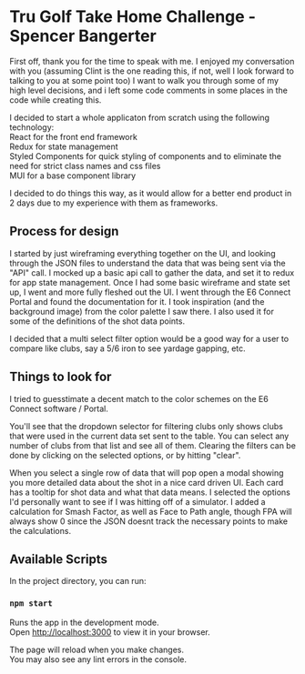 # Tru Golf Take Home Challenge - Spencer Bangerter
First off, thank you for the time to speak with me. I enjoyed my conversation with you (assuming Clint is the one reading this, if not, well I look forward to talking to you at some point too)
I want to walk you through some of my high level decisions, and i left some code comments in some places in the code while creating this. 

I decided to start a whole applicaton from scratch using the following technology: \
React for the front end framework \
Redux for state management \
Styled Components for quick styling of components and to eliminate the need for strict class names and css files \
MUI for a base component library 

I decided to do things this way, as it would allow for a better end product in 2 days due to my experience with them as frameworks. 

## Process for design

I started by just wireframing everything together on the UI, and looking through the JSON files to understand the data that was being sent via the "API" call. 
I mocked up a basic api call to gather the data, and set it to redux for app state management. 
Once I had some basic wireframe and state set up, I went and more fully fleshed out the UI. I went through the E6 Connect Portal and found the documentation for it. I took inspiration (and the background image) from the color palette I saw there. 
I also used it for some of the definitions of the shot data points. 

I decided that a multi select filter option would be a good way for a user to compare like clubs, say a 5/6 iron to see yardage gapping, etc. 

## Things to look for

I tried to guesstimate a decent match to the color schemes on the E6 Connect software / Portal. 

You'll see that the dropdown selector for filtering clubs only shows clubs that were used in the current data set sent to the table. You can select any number of clubs from that list and see all of them. Clearing the filters can be done by clicking on the selected options, or by hitting "clear". 

When you select a single row of data that will pop open a modal showing you more detailed data about the shot in a nice card driven UI. Each card has a tooltip for shot data and what that data means. I selected the options I'd personally want to see if I was hitting off of a simulator. I added a calculation for Smash Factor, as well as Face to Path angle, though FPA will always show 0 since the JSON doesnt track the necessary points to make the calculations. 

## Available Scripts

In the project directory, you can run:

### `npm start`

Runs the app in the development mode.\
Open [http://localhost:3000](http://localhost:3000) to view it in your browser.

The page will reload when you make changes.\
You may also see any lint errors in the console.

